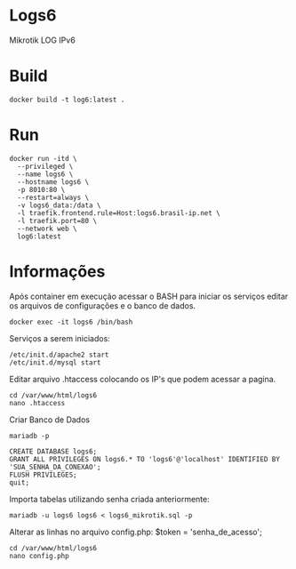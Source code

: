# Logs6
 Mikrotik LOG IPv6

# Build
```
docker build -t log6:latest .
```

# Run
```
docker run -itd \
  --privileged \
  --name logs6 \
  --hostname logs6 \
  -p 8010:80 \
  --restart=always \
  -v logs6_data:/data \
  -l traefik.frontend.rule=Host:logs6.brasil-ip.net \
  -l traefik.port=80 \ 
  --network web \
  log6:latest
  ```
  
  # Informações
  Após container em execução acessar o BASH para iniciar os serviços editar os arquivos de configurações e o banco de dados.
  
  ```
  docker exec -it logs6 /bin/bash
  ```
  Serviços a serem iniciados:
  ```
  /etc/init.d/apache2 start
  /etc/init.d/mysql start
  ```
  Editar arquivo .htaccess colocando os IP's que podem acessar a pagina.
  ```
  cd /var/www/html/logs6
  nano .htaccess
  ```
  Criar Banco de Dados
  ```
  mariadb -p
  ```
  ```
  CREATE DATABASE logs6;
  GRANT ALL PRIVILEGES ON logs6.* TO 'logs6'@'localhost' IDENTIFIED BY 'SUA_SENHA_DA_CONEXAO';
  FLUSH PRIVILEGES;
  quit;
  ```
  Importa tabelas utilizando senha criada anteriormente:
  ```
  mariadb -u logs6 logs6 < logs6_mikrotik.sql -p
  ```
  Alterar as linhas no arquivo config.php:
  $token = 'senha_de_acesso';
  ```
  cd /var/www/html/logs6
  nano config.php
  ```
  
